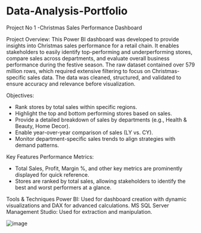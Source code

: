 # Data-Analysis-Portfolio

Project No 1 -Christmas Sales Performance Dashboard 

Project Overview:
This Power BI dashboard was developed to provide insights into Christmas sales performance for a retail chain. It enables stakeholders to easily identify top-performing and underperforming stores, compare sales across departments, and evaluate overall business performance during the festive season. The raw dataset contained over 579 million rows, which required extensive filtering to focus on Christmas-specific sales data. The data was cleaned, structured, and validated to ensure accuracy and relevance before visualization.

Objectives:
- Rank stores by total sales within specific regions.
- Highlight the top and bottom performing stores based on sales.
- Provide a detailed breakdown of sales by departments (e.g., Health & Beauty, Home Decor).
- Enable year-over-year comparison of sales (LY vs. CY).
- Monitor department-specific sales trends to align strategies with demand patterns.

Key Features
Performance Metrics:
- Total Sales, Profit, Margin %, and other key metrics are prominently displayed for quick reference.
- Stores are ranked by total sales, allowing stakeholders to identify the best and worst performers at a glance.

Tools & Techniques
Power BI: Used for dashboard creation with dynamic visualizations and DAX for advanced calculations.
MS SQL Server Management Studio: Used for extraction and manipulation.

![image](https://github.com/user-attachments/assets/45e61417-a880-4a3a-a2c4-84558b315bdf)

